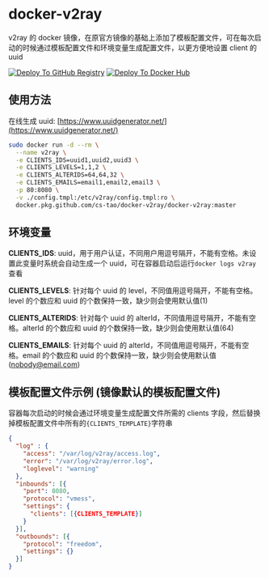 # docker-v2ray

v2ray 的 docker 镜像，在原官方镜像的基础上添加了模板配置文件，可在每次启动的时候通过模板配置文件和环境变量生成配置文件，以更方便地设置 client 的 uuid

[![Deploy To GitHub Registry](https://github.com/CS-Tao/docker-v2ray/workflows/Deploy%20To%20GitHub%20Registry/badge.svg)](https://github.com/CS-Tao/docker-v2ray/packages/101776?version=master)
[![Deploy To Docker Hub](https://github.com/CS-Tao/docker-v2ray/workflows/Deploy%20To%20Docker%20Hub/badge.svg)](https://hub.docker.com/r/cstao/docker-v2ray)

## 使用方法

在线生成 uuid: [https://www.uuidgenerator.net/](https://www.uuidgenerator.net/)

```bash
sudo docker run -d --rm \
  --name v2ray \
  -e CLIENTS_IDS=uuid1,uuid2,uuid3 \
  -e CLIENTS_LEVELS=1,1,2 \
  -e CLIENTS_ALTERIDS=64,64,32 \
  -e CLIENTS_EMAILS=email1,email2,email3 \
  -p 80:8080 \
  -v ./config.tmpl:/etc/v2ray/config.tmpl:ro \
  docker.pkg.github.com/cs-tao/docker-v2ray/docker-v2ray:master
```

## 环境变量

**CLIENTS_IDS**: uuid，用于用户认证，不同用户用逗号隔开，不能有空格。未设置此变量时系统会自动生成一个 uuid，可在容器启动后运行`docker logs v2ray`查看

**CLIENTS_LEVELS**: 针对每个 uuid 的 level，不同值用逗号隔开，不能有空格。level 的个数应和 uuid 的个数保持一致，缺少则会使用默认值(1)

**CLIENTS_ALTERIDS**: 针对每个 uuid 的 alterId，不同值用逗号隔开，不能有空格。alterId 的个数应和 uuid 的个数保持一致，缺少则会使用默认值(64)

**CLIENTS_EMAILS**: 针对每个 uuid 的 alterId，不同值用逗号隔开，不能有空格。email 的个数应和 uuid 的个数保持一致，缺少则会使用默认值(nobody@email.com)

## 模板配置文件示例 (镜像默认的模板配置文件)

容器每次启动的时候会通过环境变量生成配置文件所需的 clients 字段，然后替换掉模板配置文件中所有的`{CLIENTS_TEMPLATE}`字符串

```json
{
  "log" : {
    "access": "/var/log/v2ray/access.log",
    "error": "/var/log/v2ray/error.log",
    "loglevel": "warning"
  },
  "inbounds": [{
    "port": 8080,
    "protocol": "vmess",
    "settings": {
      "clients": [{CLIENTS_TEMPLATE}]
    }
  }],
  "outbounds": [{
    "protocol": "freedom",
    "settings": {}
  }]
}
```
